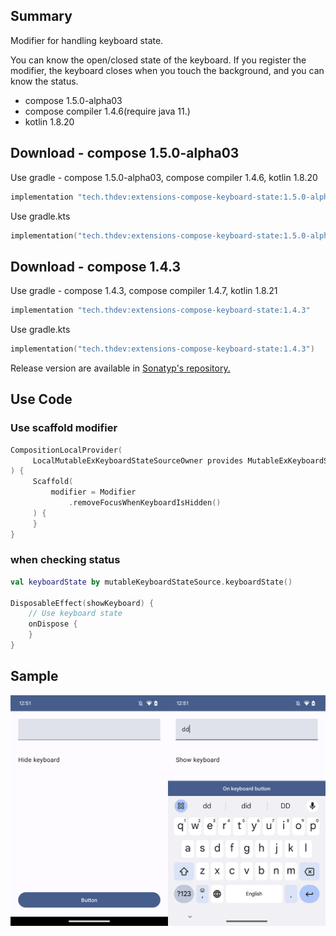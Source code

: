 ## Summary

Modifier for handling keyboard state.

You can know the open/closed state of the keyboard.
If you register the modifier, the keyboard closes when you touch the background, and you can know the status.

- compose 1.5.0-alpha03
- compose compiler 1.4.6(require java 11.)
- kotlin 1.8.20

## Download - compose 1.5.0-alpha03

Use gradle - compose 1.5.0-alpha03, compose compiler 1.4.6, kotlin 1.8.20

```groovy
implementation "tech.thdev:extensions-compose-keyboard-state:1.5.0-alpha03"
```

Use gradle.kts

```kotlin
implementation("tech.thdev:extensions-compose-keyboard-state:1.5.0-alpha03")
```

## Download - compose 1.4.3

Use gradle - compose 1.4.3, compose compiler 1.4.7, kotlin 1.8.21

```groovy
implementation "tech.thdev:extensions-compose-keyboard-state:1.4.3"
```

Use gradle.kts

```kotlin
implementation("tech.thdev:extensions-compose-keyboard-state:1.4.3")
```

Release version are available in [Sonatyp's repository.](https://search.maven.org/search?q=tech.thdev)

## Use Code

### Use scaffold modifier

```kotlin
CompositionLocalProvider(
     LocalMutableExKeyboardStateSourceOwner provides MutableExKeyboardStateSource()
) {
     Scaffold(
         modifier = Modifier
             .removeFocusWhenKeyboardIsHidden()
     ) {
     }
}
```
 
### when checking status

```kotlin
val keyboardState by mutableKeyboardStateSource.keyboardState()

DisposableEffect(showKeyboard) {
    // Use keyboard state
    onDispose {
    }
}
```

## Sample

![image](images/sample.png)
